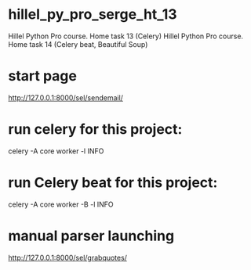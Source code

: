# hillel_py_pro_serge_ht_13
Hillel Python Pro course. Home task 13 (Celery)
Hillel Python Pro course. Home task 14 (Celery beat, Beautiful Soup)

# start page
http://127.0.0.1:8000/sel/sendemail/

# run celery for this project:
celery -A core worker -l INFO

# run Celery beat for this project:
celery -A core worker -B -l INFO

# manual parser launching
http://127.0.0.1:8000/sel/grabquotes/
